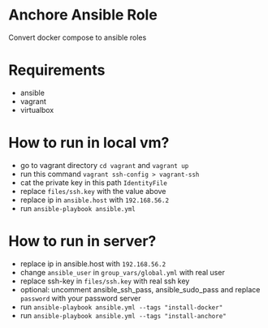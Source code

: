 # Anchore Ansible Role

Convert docker compose to ansible roles

# Requirements

- ansible
- vagrant
- virtualbox

# How to run in local vm?

- go to vagrant directory `cd vagrant` and `vagrant up`
- run this command `vagrant ssh-config > vagrant-ssh`
- cat the private key in this path `IdentityFile`
- replace `files/ssh.key` with the value above
- replace ip in `ansible.host` with `192.168.56.2`
- run `ansible-playbook ansible.yml`

# How to run in server?

- replace ip in ansible.host with `192.168.56.2`
- change `ansible_user` in `group_vars/global.yml` with real user
- replace ssh-key in `files/ssh.key` with real ssh key
- optional: uncomment ansible_ssh_pass, ansible_sudo_pass and replace `password` with your password server
- run `ansible-playbook ansible.yml --tags "install-docker"`
- run `ansible-playbook ansible.yml --tags "install-anchore"`
